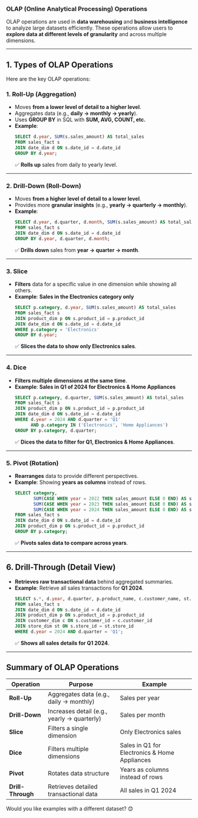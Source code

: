 ### **OLAP (Online Analytical Processing) Operations**  
OLAP operations are used in **data warehousing** and **business intelligence** to analyze large datasets efficiently. These operations allow users to **explore data at different levels of granularity** and across multiple dimensions.

---

## **1. Types of OLAP Operations**  
Here are the key OLAP operations:

### **1. Roll-Up (Aggregation)**
- Moves **from a lower level of detail to a higher level**.
- Aggregates data (e.g., **daily → monthly → yearly**).
- Uses **GROUP BY** in SQL with **SUM, AVG, COUNT, etc.**  
- **Example**:  
  ```sql
  SELECT d.year, SUM(s.sales_amount) AS total_sales
  FROM sales_fact s
  JOIN date_dim d ON s.date_id = d.date_id
  GROUP BY d.year;
  ```
  ✅ **Rolls up** sales from daily to yearly level.

---

### **2. Drill-Down (Roll-Down)**
- Moves **from a higher level of detail to a lower level**.
- Provides more **granular insights** (e.g., **yearly → quarterly → monthly**).  
- **Example**:  
  ```sql
  SELECT d.year, d.quarter, d.month, SUM(s.sales_amount) AS total_sales
  FROM sales_fact s
  JOIN date_dim d ON s.date_id = d.date_id
  GROUP BY d.year, d.quarter, d.month;
  ```
  ✅ **Drills down** sales from **year → quarter → month**.

---

### **3. Slice**
- **Filters** data for a specific value in one dimension while showing all others.  
- **Example**: **Sales in the Electronics category only**  
  ```sql
  SELECT p.category, d.year, SUM(s.sales_amount) AS total_sales
  FROM sales_fact s
  JOIN product_dim p ON s.product_id = p.product_id
  JOIN date_dim d ON s.date_id = d.date_id
  WHERE p.category = 'Electronics'
  GROUP BY d.year;
  ```
  ✅ **Slices the data to show only Electronics sales**.

---

### **4. Dice**
- **Filters multiple dimensions at the same time**.  
- **Example**: **Sales in Q1 of 2024 for Electronics & Home Appliances**  
  ```sql
  SELECT p.category, d.quarter, SUM(s.sales_amount) AS total_sales
  FROM sales_fact s
  JOIN product_dim p ON s.product_id = p.product_id
  JOIN date_dim d ON s.date_id = d.date_id
  WHERE d.year = 2024 AND d.quarter = 'Q1' 
        AND p.category IN ('Electronics', 'Home Appliances')
  GROUP BY p.category, d.quarter;
  ```
  ✅ **Dices the data to filter for Q1, Electronics & Home Appliances**.

---

### **5. Pivot (Rotation)**
- **Rearranges** data to provide different perspectives.  
- **Example**: Showing **years as columns** instead of rows.
  ```sql
  SELECT category,
         SUM(CASE WHEN year = 2022 THEN sales_amount ELSE 0 END) AS sales_2022,
         SUM(CASE WHEN year = 2023 THEN sales_amount ELSE 0 END) AS sales_2023,
         SUM(CASE WHEN year = 2024 THEN sales_amount ELSE 0 END) AS sales_2024
  FROM sales_fact s
  JOIN date_dim d ON s.date_id = d.date_id
  JOIN product_dim p ON s.product_id = p.product_id
  GROUP BY p.category;
  ```
  ✅ **Pivots sales data to compare across years**.

---

## **6. Drill-Through (Detail View)**
- **Retrieves raw transactional data** behind aggregated summaries.
- **Example**: Retrieve all sales transactions for **Q1 2024**.
  ```sql
  SELECT s.*, d.year, d.quarter, p.product_name, c.customer_name, st.store_name
  FROM sales_fact s
  JOIN date_dim d ON s.date_id = d.date_id
  JOIN product_dim p ON s.product_id = p.product_id
  JOIN customer_dim c ON s.customer_id = c.customer_id
  JOIN store_dim st ON s.store_id = st.store_id
  WHERE d.year = 2024 AND d.quarter = 'Q1';
  ```
  ✅ **Shows all sales details for Q1 2024**.

---

## **Summary of OLAP Operations**
| **Operation**   | **Purpose** | **Example** |
|----------------|------------|-------------|
| **Roll-Up**   | Aggregates data (e.g., daily → monthly) | Sales per year |
| **Drill-Down** | Increases detail (e.g., yearly → quarterly) | Sales per month |
| **Slice**     | Filters a single dimension | Only Electronics sales |
| **Dice**      | Filters multiple dimensions | Sales in Q1 for Electronics & Home Appliances |
| **Pivot**     | Rotates data structure | Years as columns instead of rows |
| **Drill-Through** | Retrieves detailed transactional data | All sales in Q1 2024 |

Would you like examples with a different dataset? 😊
